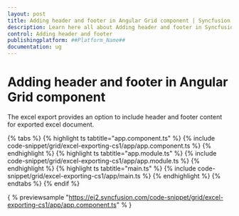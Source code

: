 ```yaml
---
layout: post
title: Adding header and footer in Angular Grid component | Syncfusion
description: Learn here all about Adding header and footer in Syncfusion ##Platform_Name## Grid component of Syncfusion Essential JS 2 and more.
control: Adding header and footer 
publishingplatform: ##Platform_Name##
documentation: ug
---
```


# Adding header and footer in Angular Grid component

The excel export provides an option to include header and footer content for exported excel document.

{% tabs %}
{% highlight ts tabtitle="app.component.ts" %}
{% include code-snippet/grid/excel-exporting-cs1/app/app.component.ts %}
{% endhighlight %}
{% highlight ts tabtitle="app.module.ts" %}
{% include code-snippet/grid/excel-exporting-cs1/app/app.module.ts %}
{% endhighlight %}
{% highlight ts tabtitle="main.ts" %}
{% include code-snippet/grid/excel-exporting-cs1/app/main.ts %}
{% endhighlight %}
{% endtabs %}
{% endif %}
  
{ % previewsample "https://ej2.syncfusion.com/code-snippet/grid/excel-exporting-cs1/app/app.component.ts" % }